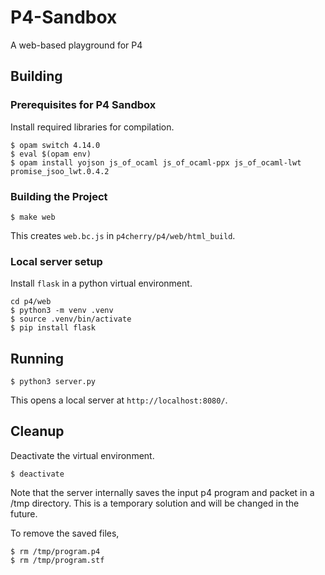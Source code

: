 # P4-Sandbox
A web-based playground for P4

## Building

### Prerequisites for P4 Sandbox

Install required libraries for compilation.
```shell
$ opam switch 4.14.0
$ eval $(opam env)
$ opam install yojson js_of_ocaml js_of_ocaml-ppx js_of_ocaml-lwt promise_jsoo_lwt.0.4.2
```

### Building the Project

```shell
$ make web
```

This creates `web.bc.js` in `p4cherry/p4/web/html_build`.

### Local server setup

Install `flask` in a python virtual environment.
```shell
cd p4/web
$ python3 -m venv .venv
$ source .venv/bin/activate
$ pip install flask
```

## Running

```shell
$ python3 server.py
```

This opens a local server at `http://localhost:8080/`.

## Cleanup

Deactivate the virtual environment.
```shell
$ deactivate
```

Note that the server internally saves the input p4 program and packet in a /tmp directory. This is a temporary solution and will be changed in the future.

To remove the saved files,
```shell
$ rm /tmp/program.p4
$ rm /tmp/program.stf
```
